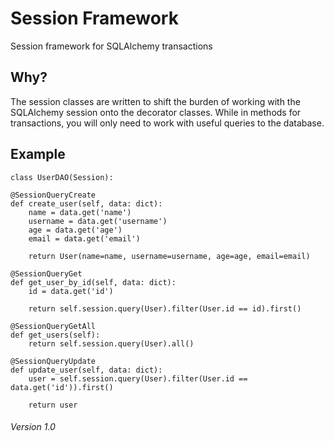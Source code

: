 # Session Framework
Session framework for SQLAlchemy transactions

## Why?
The session classes are written to shift the burden of working with the SQLAlchemy session onto the decorator classes. While in methods for transactions, you will only need to work with useful queries to the database.

## Example
    class UserDAO(Session):

    @SessionQueryCreate
    def create_user(self, data: dict):
        name = data.get('name')
        username = data.get('username')
        age = data.get('age')
        email = data.get('email')

        return User(name=name, username=username, age=age, email=email)

    @SessionQueryGet
    def get_user_by_id(self, data: dict):
        id = data.get('id')

        return self.session.query(User).filter(User.id == id).first()

    @SessionQueryGetAll
    def get_users(self):
        return self.session.query(User).all()

    @SessionQueryUpdate
    def update_user(self, data: dict):
        user = self.session.query(User).filter(User.id == data.get('id')).first()

        return user

###### Version 1.0